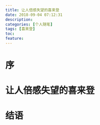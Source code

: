 ```yaml
---
title: 让人倍感失望的喜来登
date: 2018-09-04 07:12:31
description: 
categories: [个人随笔]
tags: [喜来登] 
toc: 
feature: 
---
```

# 序
<!-- more -->

# 让人倍感失望的喜来登

# 结语